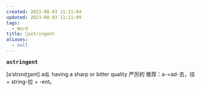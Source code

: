 ```yaml
---
created: 2023-08-03 11:11:04
updated: 2023-08-03 11:11:09
tags:
  - Word
title: 📖astringent
aliases:
  - null
---
```


<pre><strong>astringent</strong></pre>
[əˈstrɪndʒənt]
adj. having a sharp or bitter quality 严厉的
推荐：a-=ad-去，往 + string-拉 + -ent。